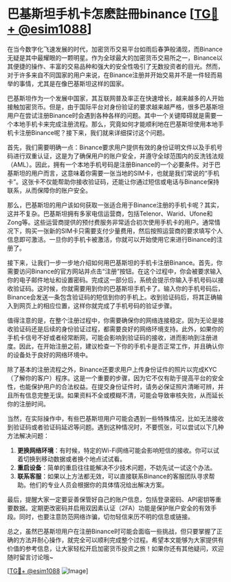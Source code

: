 # 巴基斯坦手机卡怎麽註冊binance [[TG💪+ @esim1088](https://t.me/s/esim1088)]

在当今数字化飞速发展的时代，加密货币交易平台如雨后春笋般涌现，而Binance无疑是其中最耀眼的一颗明星。作为全球最大的加密货币交易所之一，Binance以其便捷的操作、丰富的交易品种和强大的安全性吸引了无数投资者的目光。然而，对于许多来自不同国家的用户来说，在Binance注册并开始交易并不是一件轻而易举的事情，尤其是在像巴基斯坦这样的国家。

巴基斯坦作为一个发展中国家，其互联网普及率正在快速增长，越来越多的人开始接触加密货币。但是，由于国际平台对身份验证的要求越来越严格，很多巴基斯坦用户在尝试注册Binance时会遇到各种各样的问题。其中一个关键障碍就是需要一个本地手机卡来完成注册流程。那么，究竟如何才能顺利地在巴基斯坦使用本地手机卡注册Binance呢？接下来，我们就来详细探讨这个问题。

首先，我们需要明确一点：Binance要求用户提供有效的身份证明文件以及手机号码进行双重认证，这是为了确保用户的账户安全，并遵守全球范围内的反洗钱法规（AML）。因此，拥有一个本地手机号码是注册Binance的一个必要条件。对于巴基斯坦的用户而言，这意味着你需要一张当地的SIM卡，也就是我们常说的“手机卡”。这张卡不仅能帮助你接收验证码，还能让你通过短信或电话与Binance保持联系，从而保障你的账户安全。

那么，巴基斯坦的用户该如何获取一张适合用于Binance注册的手机卡呢？其实，这并不复杂。巴基斯坦拥有多家电信运营商，包括Telenor、Warid、Ufone和Zong等。这些运营商提供的预付费服务非常适合初次使用手机卡的用户。通常情况下，购买一张新的SIM卡只需要支付少量费用，然后按照运营商的要求填写个人信息即可激活。一旦你的手机卡被激活，你就可以开始使用它来进行Binance的注册了。

接下来，让我们一步一步地介绍如何用巴基斯坦的手机卡注册Binance。首先，你需要访问Binance的官方网站并点击“注册”按钮。在这个过程中，你会被要求输入你的电子邮件地址和设置密码。完成这一部分后，系统会提示你输入手机号码以接收验证码。这时候，你就需要用到你的巴基斯坦手机卡了。输入你的手机号码后，Binance会发送一条包含验证码的短信到你的手机上。收到验证码后，将其正确输入到网页上的相应位置，这样你就完成了手机号码的验证步骤。

值得注意的是，在整个注册过程中，你需要确保你的网络连接稳定。因为无论是接收验证码还是后续的身份验证过程，都需要良好的网络环境支持。此外，如果你的手机卡信号不好或者经常断网，可能会影响到验证码的接收，进而影响到注册进度。因此，在开始注册之前，建议检查一下你的手机卡是否正常工作，并且确认你的设备处于良好的网络环境中。

除了基本的注册流程之外，Binance还要求用户上传身份证件的照片以完成KYC（了解你的客户）程序。这是一个重要的步骤，因为它不仅有助于提高平台的安全性，也能保护用户的合法权益。在提交身份证件时，请务必保证照片清晰可辨，并且所有信息完整无误。如果资料不全或模糊不清，可能会导致审核失败，从而延长你的注册时间。

当然，在实际操作中，有些巴基斯坦用户可能会遇到一些特殊情况，比如无法接收到验证码或者验证码延迟等问题。遇到这种情况时，不要慌张，可以尝试以下几种方法解决问题：

1. **更换网络环境**：有时候，特定的Wi-Fi网络可能会影响短信的接收。你可以试着切换到移动数据或者换个地点试试看。
2. **重启设备**：简单的重启往往能解决不少技术问题，不妨先试一试这个办法。
3. **联系客服**：如果以上方法都无效，可以直接联系Binance的客服团队寻求帮助。他们的专业人员会根据你的具体情况给出解决方案。

最后，提醒大家一定要妥善保管好自己的账户信息，包括登录密码、API密钥等重要数据。定期更改密码并启用双因素认证（2FA）功能是保护账户安全的有效手段。同时，也要注意防范网络诈骗，切勿轻信来历不明的信息或链接。

总之，虽然巴基斯坦用户在注册Binance时可能会面临一些挑战，但只要掌握了正确的方法并耐心操作，就完全可以顺利完成整个过程。希望本文能够为大家提供有价值的参考信息，让大家轻松开启加密货币投资之旅！如果你还有其他疑问，欢迎随时留言讨论哦~

[[TG💪+ @esim1088](https://t.me/s/esim1088) ![Image](https://i.postimg.cc/4NQfJmqS/Snipaste-2025-05-13-00-14-12.png)]